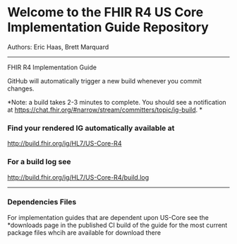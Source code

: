 
#  Welcome to the FHIR R4 US Core Implementation Guide Repository

Authors:  Eric Haas, Brett Marquard

-----
FHIR R4 Implementation Guide


GitHub will automatically trigger a new build whenever you commit changes.

*Note: a build takes 2-3 minutes to complete. You should see a notification at https://chat.fhir.org/#narrow/stream/committers/topic/ig-build.
*

### Find your rendered IG automatically available at

http://build.fhir.org/ig/HL7/US-Core-R4

### For a build log see

http://build.fhir.org/ig/HL7/US-Core-R4/build.log

---

### Dependencies Files

For implementation guides that are dependent upon US-Core see the *downloads page in the published CI build of the guide for the most current package files whcih are available for download there

